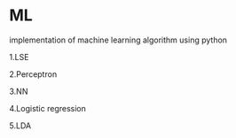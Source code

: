 # ML
implementation of machine learning algorithm using python

1.LSE

2.Perceptron

3.NN

4.Logistic regression

5.LDA
